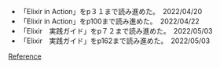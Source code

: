 - 「Elixir in Action」をp３１まで読み進めた。　2022/04/20
- 「Elixir in Action」をp100まで読み進めた。　2022/04/22
- 「Elixir　実践ガイド」をp７２まで読み進めた。　2022/05/03
- 「Elixir　実践ガイド」をp162まで読み進めた。　2022/05/03

[Reference](https://www.manning.com/books/elixir-in-action-second-edition)
